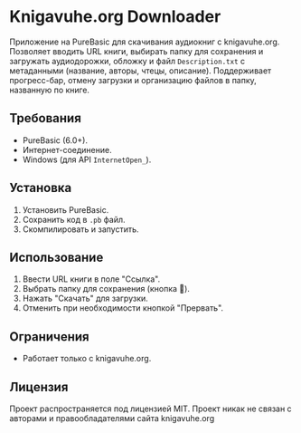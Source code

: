 # Knigavuhe.org Downloader

Приложение на PureBasic для скачивания аудиокниг с knigavuhe.org. Позволяет вводить URL книги, выбирать папку для сохранения и загружать аудиодорожки, обложку и файл `Description.txt` с метаданными (название, авторы, чтецы, описание). Поддерживает прогресс-бар, отмену загрузки и организацию файлов в папку, названную по книге.

## Требования
- PureBasic (6.0+).
- Интернет-соединение.
- Windows (для API `InternetOpen_`).

## Установка
1. Установить PureBasic.
2. Сохранить код в `.pb` файл.
3. Скомпилировать и запустить.

## Использование
1. Ввести URL книги в поле "Ссылка".
2. Выбрать папку для сохранения (кнопка 📁).
3. Нажать "Скачать" для загрузки.
4. Отменить при необходимости кнопкой "Прервать".

## Ограничения
- Работает только с knigavuhe.org.

## Лицензия
Проект распространяется под лицензией MIT. Проект никак не связан с авторами и правообладателями сайта knigavuhe.org
